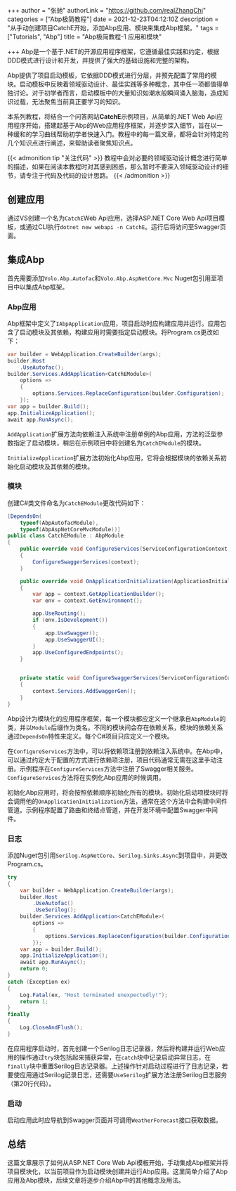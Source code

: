 +++
author = "张驰"
authorLink = "https://github.com/realZhangChi"
categories = ["Abp极简教程"]
date = 2021-12-23T04:12:10Z
description = "从手动创建项目CatchE开始，添加Abp应用、模块来集成Abp框架。"
tags = ["Tutorials", "Abp"]
title = "Abp极简教程-1 应用和模块"

+++
Abp是一个基于.NET的开源应用程序框架，它遵循最佳实践和约定，根据DDD模式进行设计和开发，并提供了强大的基础设施和完整的架构。

Abp提供了项目启动模板，它依据DDD模式进行分层，并预先配置了常用的模块。启动模板中反映着领域驱动设计、最佳实践等多种概念，其中任一项都值得单独讨论。对于初学者而言，启动模板中的大量知识如潮水般瞬间涌入脑海，造成知识过载，无法聚焦当前真正要学习的知识。

本系列教程，将结合一个问答网站**CatchE**示例项目，从简单的.NET Web Api应用程序开始，搭建起基于Abp的Web应用程序框架，并逐步深入细节，旨在以一种缓和的学习曲线帮助初学者快速入门。教程中的每一篇文章，都将会针对特定的几个知识点进行阐述，来帮助读者聚焦知识点。

{{< admonition tip "关注代码" >}}
教程中会对必要的领域驱动设计概念进行简单的描述，如果在阅读本教程时对其感到困惑，那么暂时不要深入领域驱动设计的细节，请专注于代码及代码的设计思路。
{{< /admonition >}}

## 创建应用

通过VS创建一个名为`CatchE`Web Api应用，选择ASP.NET Core Web Api项目模板，或通过CLI执行`dotnet new webapi -n CatchE`。运行后将访问至Swagger页面。

## 集成Abp

首先需要添加`Volo.Abp.Autofac`和`Volo.Abp.AspNetCore.Mvc` Nuget包引用至项目中以集成Abp框架。

### Abp应用

Abp框架中定义了`IAbpApplication`应用，项目启动时应构建应用并运行。应用包含了启动模块及其依赖，构建应用时需要指定启动模块。将Program.cs更改如下：

```C#
var builder = WebApplication.CreateBuilder(args);
builder.Host
    .UseAutofac();
builder.Services.AddApplication<CatchEModule>(
    options =>
    {
        options.Services.ReplaceConfiguration(builder.Configuration);
    });
var app = builder.Build();
app.InitializeApplication();
await app.RunAsync();
```

`AddApplication`扩展方法向依赖注入系统中注册单例的Abp应用，方法的泛型参数指定了启动模块，稍后在示例项目中将创建名为`CatchEModule`的模块。

`InitializeApplication`扩展方法初始化Abp应用，它将会根据模块的依赖关系初始化启动模块及其依赖的模块。

### 模块

创建C#类文件命名为`CatchEModule`更改代码如下：

```C#
[DependsOn(
    typeof(AbpAutofacModule),
    typeof(AbpAspNetCoreMvcModule))]
public class CatchEModule : AbpModule
{
    public override void ConfigureServices(ServiceConfigurationContext context)
    {
        ConfigureSwaggerServices(context);
    }

    public override void OnApplicationInitialization(ApplicationInitializationContext context)
    {
        var app = context.GetApplicationBuilder();
        var env = context.GetEnvironment();

        app.UseRouting();
        if (env.IsDevelopment())
        {
            app.UseSwagger();
            app.UseSwaggerUI();
        }
        app.UseConfiguredEndpoints();
    }


    private static void ConfigureSwaggerServices(ServiceConfigurationContext context)
    {
        context.Services.AddSwaggerGen();
    }
}
```

Abp设计为模块化的应用程序框架，每一个模块都应定义一个继承自`AbpModule`的类，并以`Module`后缀作为类名。不同的模块间会存在依赖关系，模块的依赖关系通过`DependsOn`特性来定义。每个C#项目只应定义一个模块。

在`ConfigureServices`方法中，可以将依赖项注册到依赖注入系统中。在Abp中，可以通过约定大于配置的方式进行依赖项注册，项目代码通常无需在这里手动注册。示例程序在`ConfigureServices`方法中注册了Swagger相关服务。`ConfigureServices`方法将在实例化Abp应用的时候调用。

初始化Abp应用时，将会按照依赖顺序初始化所有的模块。初始化启动项模块时将会调用他的`OnApplicationInitialization`方法，通常在这个方法中会构建中间件管道。示例程序配置了路由和终结点管道，并在开发环境中配置Swagger中间件。

### 日志

添加Nuget包引用`Serilog.AspNetCore`、`Serilog.Sinks.Async`到项目中，并更改Program.cs。

```C#
try
{
    var builder = WebApplication.CreateBuilder(args);
    builder.Host
        .UseAutofac()
        .UseSerilog();
    builder.Services.AddApplication<CatchEModule>(
        options =>
        {
            options.Services.ReplaceConfiguration(builder.Configuration);
        });
    var app = builder.Build();
    app.InitializeApplication();
    await app.RunAsync();
    return 0;
}
catch (Exception ex)
{
    Log.Fatal(ex, "Host terminated unexpectedly!");
    return 1;
}
finally
{
    Log.CloseAndFlush();
}
```

在应用程序启动时，首先创建一个Serilog日志记录器，然后将构建并运行Web应用的操作通过`try`块包括起来捕获异常，在`catch`块中记录启动异常日志，在`finally`块中重置Serilog日志记录器。上述操作针对启动过程进行了日志记录，若要使应用通过Serilog记录日志，还需要`UseSerilog`扩展方法注册Serilog日志服务（第20行代码）。

### 启动

启动应用此时应导航到Swagger页面并可调用`WeatherForecast`接口获取数据。

## 总结

这篇文章展示了如何从ASP.NET Core Web Api模板开始，手动集成Abp框架并将项目模块化，以当前项目作为启动模块创建并运行Abp应用。这里简单介绍了Abp应用及Abp模块，后续文章将逐步介绍Abp中的其他概念及用法。

